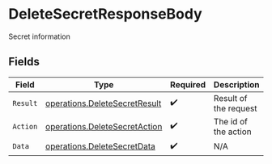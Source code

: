 # DeleteSecretResponseBody

Secret information


## Fields

| Field                                                                          | Type                                                                           | Required                                                                       | Description                                                                    |
| ------------------------------------------------------------------------------ | ------------------------------------------------------------------------------ | ------------------------------------------------------------------------------ | ------------------------------------------------------------------------------ |
| `Result`                                                                       | [operations.DeleteSecretResult](../../models/operations/deletesecretresult.md) | :heavy_check_mark:                                                             | Result of the request                                                          |
| `Action`                                                                       | [operations.DeleteSecretAction](../../models/operations/deletesecretaction.md) | :heavy_check_mark:                                                             | The id of the action                                                           |
| `Data`                                                                         | [operations.DeleteSecretData](../../models/operations/deletesecretdata.md)     | :heavy_check_mark:                                                             | N/A                                                                            |